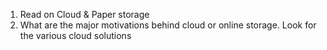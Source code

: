 1. Read on Cloud & Paper storage
2. What are the major motivations behind cloud or online storage. Look for the various cloud solutions